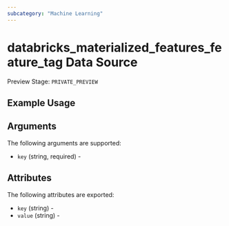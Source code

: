 ```yaml
---
subcategory: "Machine Learning"
---
```

# databricks_materialized_features_feature_tag Data Source
Preview Stage: `PRIVATE_PREVIEW`



## Example Usage


## Arguments
The following arguments are supported:
* `key` (string, required) - 

## Attributes
The following attributes are exported:
* `key` (string) - 
* `value` (string) - 